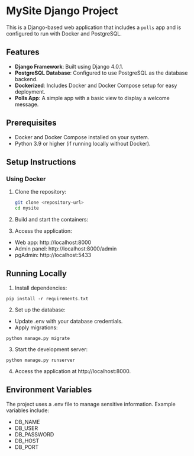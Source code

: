 # MySite Django Project

This is a Django-based web application that includes a `polls` app and is configured to run with Docker and PostgreSQL.

## Features

- **Django Framework**: Built using Django 4.0.1.
- **PostgreSQL Database**: Configured to use PostgreSQL as the database backend.
- **Dockerized**: Includes Docker and Docker Compose setup for easy deployment.
- **Polls App**: A simple app with a basic view to display a welcome message.

## Prerequisites

- Docker and Docker Compose installed on your system.
- Python 3.9 or higher (if running locally without Docker).

## Setup Instructions

### Using Docker

1. Clone the repository:
   ```bash
   git clone <repository-url>
   cd mysite

2. Build and start the containers:

3. Access the application:

- Web app: http://localhost:8000
- Admin panel: http://localhost:8000/admin
- pgAdmin: http://localhost:5433

## Running Locally

1. Install dependencies:
```
pip install -r requirements.txt
```

2. Set up the database:

- Update .env with your database credentials.
- Apply migrations:
```
python manage.py migrate
```


3. Start the development server:
```
python manage.py runserver
```

4. Access the application at http://localhost:8000.

## Environment Variables

The project uses a .env file to manage sensitive information. Example variables include:

* DB_NAME
* DB_USER
* DB_PASSWORD
* DB_HOST
* DB_PORT


